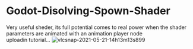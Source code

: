 # Godot-Disolving-Spown-Shader  
Very useful sheder, its full potential comes to real power when the shader parameters are animated with an animation player node  
uploadin tutorial...
![vlcsnap-2021-05-21-14h13m13s899](https://user-images.githubusercontent.com/16194083/119189383-0211cf80-ba4a-11eb-9bf3-f22163e4fd34.png)  

